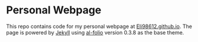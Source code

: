 # Personal Webpage

This repo contains code for my personal webpage at [Eli98612.github.io](https://eli98612.github.io/). The page is powered by [Jekyll](https://jekyllrb.com/) using [al-folio](https://github.com/alshedivat/al-folio) version 0.3.8 as the base theme.
